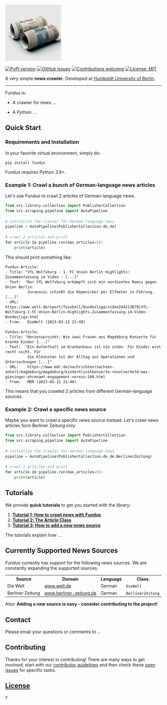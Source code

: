 <img alt="alt text" src="resources/fundus_logo.png" width="180"/>

[![PyPI version](https://badge.fury.io/py/fundus.svg)](https://badge.fury.io/py/fundus)
[![GitHub Issues](https://img.shields.io/github/issues/flairNLP/fundus.svg)](https://github.com/flairNLP/fundus/issues)
[![Contributions welcome](https://img.shields.io/badge/contributions-welcome-brightgreen.svg)](CONTRIBUTING.md)
[![License: MIT](https://img.shields.io/badge/License-MIT-brightgreen.svg)](https://opensource.org/licenses/MIT)

A very simple **news crawler**. 
Developed at [Humboldt University of Berlin](https://www.informatik.hu-berlin.de/en/forschung-en/gebiete/ml-en/).

---

Fundus is:
* A crawler for news ...

* A Python ...

## Quick Start

### Requirements and Installation

In your favorite virtual environment, simply do:

```
pip install fundus
```

Fundus requires Python 3.8+. 

### Example 1: Crawl a bunch of German-language news articles

Let's use Fundus to crawl 2 articles of German-language news. 

```python
from src.library.collection import PublisherCollection
from src.scraping.pipeline import AutoPipeline

# initialize the crawler for German-language news
pipeline = AutoPipeline(PublisherCollection.de_de)

# crawl 2 articles and print
for article in pipeline.run(max_articles=2):
    print(article)
```

This should print something like:

```console
Fundus-Article:
- Title: "VfL Wolfsburg - 1. FC Union Berlin Highlights: Zusammenfassung im Video - [...]"
- Text:  "Der VfL Wolfsburg erkämpft sich ein verdientes Remis gegen Union Berlin.
          Juranovic schießt die Köpenicker per Elfmeter in Führung. [...]"
- URL:    https://www.welt.de/sport/fussball/bundesliga/video244213079/VfL-Wolfsburg-1-FC-Union-Berlin-Highlights-Zusammenfassung-im-Video-Bundesliga.html
- From:   DieWelt (2023-03-12 21:40)

Fundus-Article:
- Title: "Herzensprojekt: Wie zwei Frauen aus Magdeburg Konzerte für kranke Kinder [...]"
- Text:  "Ein Aufenthalt im Krankenhaus ist nie schön. Für Kinder erst recht nicht. Für
          die Kleinsten ist der Alltag aus Operationen und Untersuchungen [...]"
- URL:    https://www.mdr.de/nachrichten/sachsen-anhalt/magdeburg/magdeburg/kinderklinikkonzerte-revolverheld-max-giesinger-ehrenamt-engagement-verein-100.html
- From:   MDR (2023-03-12 21:40)
```

This means that you crawled 2 articles from different German-language sources. 

### Example 2: Crawl a specific news source 

Maybe you want to crawl a specific news source instead. Let's crawl news articles form Berliner Zeitung only: 

```python
from src.library.collection import PublisherCollection
from src.scraping.pipeline import AutoPipeline

# initialize the crawler for German-language news
pipeline = AutoPipeline(PublisherCollection.de_de.BerlinerZeitung)

# crawl 5 articles and print
for article in pipeline.run(max_articles=5):
    print(article)
```

## Tutorials

We provide **quick tutorials** to get you started with the library:

1. [**Tutorial 1: How to crawl news with Fundus**](/resources/docs/...)
2. [**Tutorial 2: The Article Class**](/resources/docs/...)
3. [**Tutorial 3: How to add a new news source**](/resources/docs/...)

The tutorials explain how ...

## Currently Supported News Sources

Fundus currently has support for the following news sources. We are constantly expanding the supported sources.

<table>
    <tr>
        <th>Source</th>
        <th>Domain</th>
        <th>Language</th>
        <th>Class</th>
    </tr>
    <tr>
        <td>Die Welt</td>
        <td>
            <a href="https://www.welt.de">
                <span>www.welt.de</span>
            </a>
        </td>
        <td>German</td>
        <td><code>DieWelt</code></td>
    </tr>
    <tr>
        <td>Berliner Zeitung</td>
        <td>
            <a href="https://www.berliner-zeitung.de">
                <span>www.berliner-zeitung.de</span>
            </a>
        </td>
        <td>German</td>
        <td><code>BerlinerZeitung</code></td>
    </tr>
</table>

Also: **Adding a new source is easy - consider contributing to the project!** 


## Contact

Please email your questions or comments to ...

## Contributing

Thanks for your interest in contributing! There are many ways to get involved;
start with our [contributor guidelines](CONTRIBUTING.md) and then
check these [open issues](https://github.com/flairNLP/fundus/issues) for specific tasks.


## [License](/LICENSE)

?